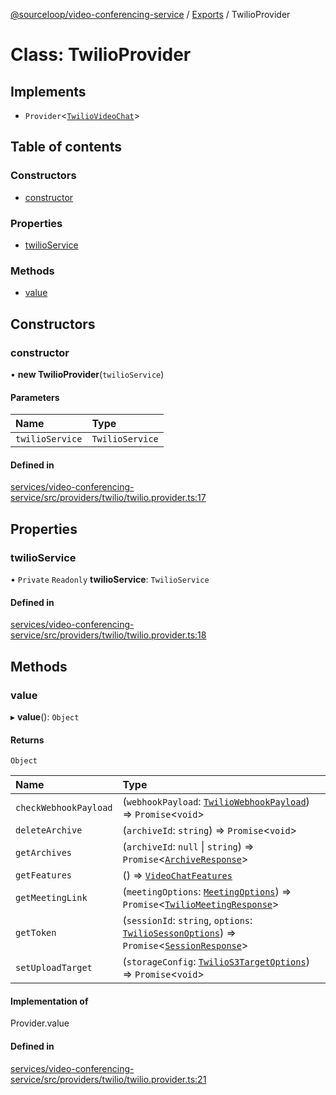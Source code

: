 [@sourceloop/video-conferencing-service](../README.md) / [Exports](../modules.md) / TwilioProvider

# Class: TwilioProvider

## Implements

- `Provider`<[`TwilioVideoChat`](../interfaces/TwilioVideoChat.md)\>

## Table of contents

### Constructors

- [constructor](TwilioProvider.md#constructor)

### Properties

- [twilioService](TwilioProvider.md#twilioservice)

### Methods

- [value](TwilioProvider.md#value)

## Constructors

### constructor

• **new TwilioProvider**(`twilioService`)

#### Parameters

| Name | Type |
| :------ | :------ |
| `twilioService` | `TwilioService` |

#### Defined in

[services/video-conferencing-service/src/providers/twilio/twilio.provider.ts:17](https://github.com/codeweb05/repo1/blob/a4cf318/services/video-conferencing-service/src/providers/twilio/twilio.provider.ts#L17)

## Properties

### twilioService

• `Private` `Readonly` **twilioService**: `TwilioService`

#### Defined in

[services/video-conferencing-service/src/providers/twilio/twilio.provider.ts:18](https://github.com/codeweb05/repo1/blob/a4cf318/services/video-conferencing-service/src/providers/twilio/twilio.provider.ts#L18)

## Methods

### value

▸ **value**(): `Object`

#### Returns

`Object`

| Name | Type |
| :------ | :------ |
| `checkWebhookPayload` | (`webhookPayload`: [`TwilioWebhookPayload`](../interfaces/TwilioWebhookPayload.md)) => `Promise`<`void`\> |
| `deleteArchive` | (`archiveId`: `string`) => `Promise`<`void`\> |
| `getArchives` | (`archiveId`: ``null`` \| `string`) => `Promise`<[`ArchiveResponse`](../interfaces/ArchiveResponse.md)\> |
| `getFeatures` | () => [`VideoChatFeatures`](../interfaces/VideoChatFeatures.md) |
| `getMeetingLink` | (`meetingOptions`: [`MeetingOptions`](../interfaces/MeetingOptions.md)) => `Promise`<[`TwilioMeetingResponse`](../interfaces/TwilioMeetingResponse.md)\> |
| `getToken` | (`sessionId`: `string`, `options`: [`TwilioSessonOptions`](../interfaces/TwilioSessonOptions.md)) => `Promise`<[`SessionResponse`](../interfaces/SessionResponse.md)\> |
| `setUploadTarget` | (`storageConfig`: [`TwilioS3TargetOptions`](../interfaces/TwilioS3TargetOptions.md)) => `Promise`<`void`\> |

#### Implementation of

Provider.value

#### Defined in

[services/video-conferencing-service/src/providers/twilio/twilio.provider.ts:21](https://github.com/codeweb05/repo1/blob/a4cf318/services/video-conferencing-service/src/providers/twilio/twilio.provider.ts#L21)
